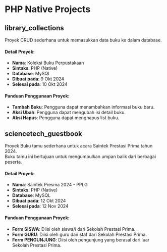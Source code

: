 # PHP Native Projects

## library_collections

Proyek CRUD sederhana untuk memasukkan data buku ke dalam database.

#### Detail Proyek:
- **Nama**: Koleksi Buku Perpustakaan
- **Sintaks**: PHP (Native)
- **Database**: MySQL
- **Dibuat pada**: 9 Okt 2024
- **Selesai pada**: 10 Okt 2024

#### Panduan Penggunaan Proyek:
- **Tambah Buku**: Pengguna dapat menambahkan informasi buku baru.
- **Aksi Ubah**: Pengguna dapat mengubah isi detail buku.
- **Aksi Hapus**: Pengguna dapat menghapus list buku.


## sciencetech_guestbook

Proyek Buku tamu sederhana untuk acara Saintek Prestasi Prima tahun 2024.  
Buku tamu ini bertujuan untuk mengumpulkan umpan balik dari berbagai peserta.

#### Detail Proyek:
- **Nama**: Saintek Presma 2024 - PPLG
- **Sintaks**: PHP (Native)
- **Database**: MySQL
- **Dibuat pada**: 12 Okt 2024
- **Selesai pada**: 12 Nov 2024

#### Panduan Penggunaan Proyek:
- **Form SISWA**: Diisi oleh siswa/i dari Sekolah Prestasi Prima.
- **Form GURU**: Diisi oleh guru dan staf dari Sekolah Prestasi Prima.
- **Form PENGUNJUNG**: Diisi oleh pengunjung yang berasal dari luar Sekolah Prestasi Prima.
